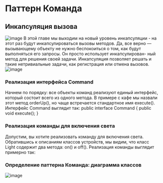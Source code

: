 # Паттерн Команда
## Инкапсуляция вызова
![image](https://github.com/papavelvoroshilov25/Command/blob/master/images/Command.PNG?raw=true)
В этой главе мы выходим на новый уровень инкапсуляции - на этот раз будут инкапсулироваться вызовы методов.   Да, 
все верно — вызывающему объекту не нужно беспокоиться о том, как 
будут выполняться его запросы. Он просто использует инкапсулирован-
ный метод для решения своей задачи. Инкапсуляция позволяет решать 
и такие нетривиальные задачи, как регистрация или отмена вызовов. 
![image](https://github.com/papavelvoroshilov25/Command/blob/master/images/%D0%A1%D0%BD%D0%B8%D0%BC%D0%BE%D0%BA.JPG?raw=true)
### Реализация интерфейса Command
Начнем по порядку: все объекты команд реализуют единый интерфейс, который состоит всего из одного метода. В примере с кафе мы назвали этот метод orderUp(), но чаще встречается стандартное имя execute().
Интерфейс Command выглядит так:
public interface Command {
    public void execute();
}
### Реализация команды для включения света
Допустим,  вы  хотите  реализовать  команду  для  включения  света. 
Обратившись к описаниям классов устройств, мы видим, что класс 
Light содержит два метода: on() и off(). Реализация команды выглядит примерно так:

### Определение паттерна Команда: диаграмма классов
![image](https://github.com/papavelvoroshilov25/Command/blob/master/images/image.jpg?raw=true)
